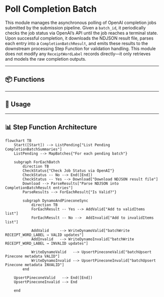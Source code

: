 # Poll Completion Batch

This module manages the asynchronous polling of OpenAI completion jobs submitted by the submission pipeline. Given a `batch_id`, it periodically checks the job status via OpenAI’s API until the job reaches a terminal state. Upon successful completion, it downloads the NDJSON result file, parses each entry into a `CompletionBatchResult`, and emits these results to the downstream processing Step Function for validation handling. This module does not modify any `ReceiptWordLabel` records directly—it only retrieves and models the raw completion outputs.

---

## 📦 Functions

---

## 🧠 Usage

---

## 📊 Step Function Architecture

```mermaid
flowchart TB
    Start([Start]) --> ListPending["List Pending CompletionBatchSummaries"]
    ListPending --> MapBatches{"For each pending batch"}

    subgraph ForEachBatch
        direction TB
        CheckStatus{"Check Job Status via OpenAI"}
        CheckStatus -- No --> End([End])
        CheckStatus -- Yes --> Download["Download NDJSON result file"]
        Download --> ParseResults["Parse NDJSON into CompletionBatchResult entries"]
        ParseResults --> ForEachResult{"Is Valid?"}

        subgraph DynamoAndPineconeSync
            direction TB
            ForEachResult -- Yes --> AddValid["Add to validItems list"]
            ForEachResult -- No -->  AddInvalid["Add to invalidItems list"]

            AddValid     --> WriteDynamoValid["batchWrite RECEIPT_WORD_LABEL → VALID updates"]
            AddInvalid   --> WriteDynamoInvalid["batchWrite RECEIPT_WORD_LABEL → INVALID updates"]

            WriteDynamoValid   --> UpsertPineconeValid["batchUpsert Pinecone metadata VALID"]
            WriteDynamoInvalid --> UpsertPineconeInvalid["batchUpsert Pinecone metadata INVALID"]
        end

    UpsertPineconeValid   --> End([End])
    UpsertPineconeInvalid --> End

    end
```
